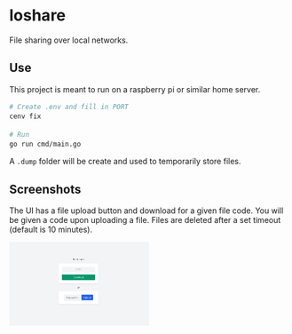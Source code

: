 # loshare

File sharing over local networks.

## Use

This project is meant to run on a raspberry pi or similar home server.

```sh
# Create .env and fill in PORT
cenv fix

# Run
go run cmd/main.go
```

A `.dump` folder will be create and used to temporarily store files.

## Screenshots

The UI has a file upload button and download for a given file code. You will be given a code upon uploading a file. Files are deleted after a set timeout (default is 10 minutes).

<img src=".github/demo.png" width="50%">
